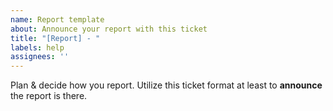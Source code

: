 ```yaml
---
name: Report template
about: Announce your report with this ticket 
title: "[Report] - "
labels: help
assignees: ''
---
```

Plan & decide how you report. Utilize this ticket format at least to **announce** the report is there. 
